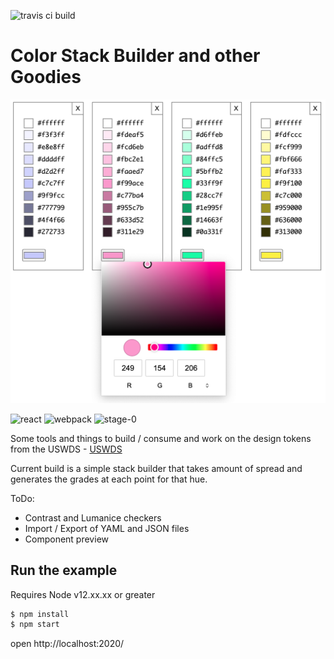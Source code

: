 ![travis ci build](https://travis-ci.org/pjkarlik/color-stack-generator.svg?branch=main&style=flat-square)

# Color Stack Builder and other Goodies

![splash](./splash.png)

![react](https://img.shields.io/badge/react-16.13.1-green.svg?style=flat-square)
![webpack](https://img.shields.io/badge/webpack-4.44.1-51b1c5.svg?style=flat-square)
![stage-0](https://img.shields.io/badge/ECMAScript-6-c55197.svg?style=flat-square)

Some tools and things to build / consume and work on the design tokens from the USWDS - [USWDS](https://designsystem.digital.gov/design-tokens/color/overview/)

Current build is a simple stack builder that takes amount of spread and generates
the grades at each point for that hue.

ToDo:

- Contrast and Lumanice checkers
- Import / Export of YAML and JSON files
- Component preview

## Run the example

Requires Node v12.xx.xx or greater

```bash
$ npm install
$ npm start
```

open http://localhost:2020/

